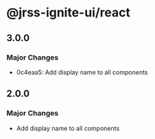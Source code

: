 # @jrss-ignite-ui/react

## 3.0.0

### Major Changes

- 0c4eaa5: Add display name to all components

## 2.0.0

### Major Changes

- Add display name to all components
